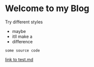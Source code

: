 # Welcome to my Blog

Try different styles


- maybe
- itll make a
- difference

```
some source code
```

[link to test.md](./test.md)
